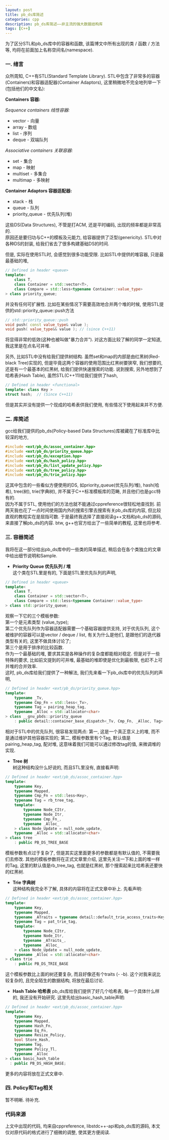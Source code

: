 ```yaml
---
layout: post
title: pb_ds库简述
categories: cpp
description: pb_ds库简述——非主流的强大数据结构库
tags: [C++]
---
```

为了区分STL和pb_ds库中的容器和函数, 该篇博文中所有出现的类 / 函数 / 方法等, 均将在前面加上名称空间名(namespace).
### 一. 绪言
众所周知, C++有STL(Standard Template Library). STL中包含了非常多的容器(Containers)和容器适配器(Container Adaptors), 这里稍微地不完全地列举一下(包括他们的中文名):

__Containers 容器:__  

_Sequence containers 线性容器:_
- vector - 向量
- array  - 数组
- list   - 序列
- deque  - 双端队列


_Associative containers 关联容器:_
- set      - 集合
- map      - 映射
- multiset - 多集合
- multimap - 多映射


__Container Adaptors 容器适配器:__  
- stack          - 栈
- queue          - 队列
- priority_queue - 优先队列(堆)

这些DS(Data Structures), 不管是打ACM, 还是平时编码, 出现的频率都是非常高的.  
原因还是要归功与C++的模板及元能力, 给容器提供了泛型(genericity). STL中对各种DS的封装, 给我们省去了很多构建基础DS的时间.   


但是, 实际在使用STL时, 会感觉到很多功能受限. 比如STL中提供的堆容器, 只是最最基础的堆,
```c++
// Defined in header <queue>
template<
    class T,
    class Container = std::vector<T>,
    class Compare = std::less<typename Container::value_type>
> class priority_queue;
```
并没有任何可扩展性. 比如在某些情况下需要高效地合并两个堆的时候, 使用STL提供的std::priority_queue::push方法
```c++
// std::priority_queue::push
void push( const value_type& value );
void push( value_type&& value ); // (since C++11)
```
将显得非常的低效(这种也被叫做"暴力合并"). 对这方面比较了解的同学一定知道, 我这里是在点名可并堆.


另外, 比如STL中没有给我们提供树结构. 虽然set和map的内部是由红黑树(Red-black Tree)实现的, 但是毕竟这两个容器的使用范围比红黑树要狭窄, 我们想要的, 还是有一个最基本的红黑树, 给我们提供快速搜索的功能. 说到搜索, 另外地想到了哈希表(Hash Table), 虽然STL(C++11)给我们提供了hash,
```c++
// Defined in header <functional>
template< class Key >
struct hash;  // (Since C++11)
```
但是其实并没有提供一个现成的哈希表供我们使用, 有些情况下使用起来并不方便.


### 二. 库简述
gcc给我们提供的pb_ds(Policy-based Data Structures)库被藏在了标准库中比较深的地方,
```c++
#include <ext/pb_ds/assoc_container.hpp>
#include <ext/pb_ds/priority_queue.hpp>
#include <ext/pb_ds/exception.hpp>
#include <ext/pb_ds/hash_policy.hpp>
#include <ext/pb_ds/list_update_policy.hpp>
#include <ext/pb_ds/tree_policy.hpp>
#include <ext/pb_ds/trie_policy.hpp>
```
这其中包含的一些看似方便使用的DS, 如priority_queue(优先队列/堆), hash(哈希), tree(树), trie(字典树), 并不属于C++标准模板库的范畴, 并且他们也是gcc特有的.   
因为不属于STL, 使用他们的方法也就不能通过cppreference很轻松地查找到. 前两天我也花了一点时间使用国内外的搜索引擎去搜索有关pb_ds库的内容, 但比较直观的教程实在是屈指可数. 于是最终我选择了直接阅读g++文档和pb_ds的源码, 来直接了解pb_ds的内容. btw, g++也官方给出了一些简单的教程, 这里也将参考.

### 三. 容器简述
我将在这一部分给出pb_ds库中的一些类的简单描述, 稍后会在各个类独立的文章中给出细节说明和Sample.
- __Priority Queue 优先队列 / 堆__  
这个类在STL里是有的, 下面是STL里优先队列的声明,
```c++
// Defined in header <queue>
template<
    class T,
    class Container = std::vector<T>,
    class Compare = std::less<typename Container::value_type>
> class std::priority_queue;
```
观察一下它的三个模板参数:  
第一个是元素类型 (value_type);  
第二个优先队列作为容器适配器需要一个基础容器提供支持, 对于优先队列, 这个被维护的容器可以是vector / deque / list, 有关为什么是他们, 是跟他们的迭代器类型有关的, 这里不做具体讨论了;  
第三个是用于排序的比较函数.  
作为一个最基础的堆, 要求其实是各种操作的复杂度都能相对稳定. 但是对于一些特殊的要求, 比如前文提到的可并堆, 最基础的堆即使是优化到最极限, 也赶不上可并堆的合并效率.  
这时, pb_ds库给我们提供了一种解法, 我们先来看一下pb_ds库中的优先队列的声明,
```c++
// Defined in header <ext/pb_ds/priority_queue.hpp>
template<
    typename _Tv,
    typename Cmp_Fn = std::less<_Tv>,
    typename Tag = pairing_heap_tag,
    typename _Alloc = std::allocator<char>
> class __gnu_pbds::priority_queue
    : public detail::container_base_dispatch<_Tv, Cmp_Fn, _Alloc, Tag>::type
```
相对于STL中的优先队列, 很容易发现两点: 第一, 这是一个真正意义上的堆, 而不是通过维护其他容器实现的; 第二, 模板参数里有个Tag, 默认值是pairing_heap_tag, 配对堆, 这意味着我们可能可以通过修改tag的值, 来微调堆的实现.

- __Tree 树__  
树这种结构没什么好说的, 而且STL里没有, 直接看声明:
```c++
// Defined in header <ext/pb_ds/assoc_container.hpp>
template<
    typename Key,
    typename Mapped,
    typename Cmp_Fn = std::less<Key>,
    typename Tag = rb_tree_tag,
    template<
        typename Node_CItr,
        typename Node_Itr,
        typename Cmp_Fn_,
        typename _Alloc_
    > class Node_Update = null_node_update,
    typename _Alloc = std::allocator<char>
> class tree
    : public PB_DS_TREE_BASE
```
模板参数有点过于复杂了, 但是其实这里面更多的参数都是有默认值的, 不需要我们去修改. 其他的模板参数将在正式文章里介绍, 这里先关注一下和上面的堆一样的Tag, 这里的默认值是rb_tree_tag, 也就是红黑树, 那个搜索起来比哈希表还要快的红黑树.

- __Trie 字典树__  
这种结构我完全不了解, 具体的内容将在正式文章中补上. 先看声明:
```c++
// Defined in header <ext/pb_ds/assoc_container.hpp>
template<
    typename Key,
    typename Mapped,
    typename _ATraits = typename detail::default_trie_access_traits<Key>::type,
    typename Tag = pat_trie_tag,
    template<
        typename Node_CItr,
        typename Node_Itr,
        typename _ATraits_,
        typename _Alloc_
    > class Node_Update = null_node_update,
    typename _Alloc = std::allocator<char>
> class trie
    : public PB_DS_TRIE_BASE
```
这个模板参数比上面的树还要复杂, 而且好像还有个traits (- -b). 这个对我来说比较复杂的, 且完全陌生的数据结构, 将放在最后讨论.


- __Hash Table 哈希表__
pb_ds库给我们提供了好几个哈希表, 每一个具体什么样的, 我还没有开始研究. 这里先给出basic_hash_table声明:
```c++
// Defined in header <ext/pb_ds/assoc_container.hpp>
template<
    typename Key,
    typename Mapped,
    typename Hash_Fn,
    typename Eq_Fn,
    typename Resize_Policy,
    bool Store_Hash,
    typename Tag,
    typename Policy_Tl,
    typename _Alloc
> class basic_hash_table
  : public PB_DS_HASH_BASE;
```

更多的内容将放在正式文章中.

### 四. Policy和Tag相关
暂不明晰. 待补充.

### 代码来源
上文中出现的代码, 均来自cppreference, libstdc++-api和pb_ds库的源码, 本文仅对原代码的格式进行了细微的调整, 使其更方便阅读.

